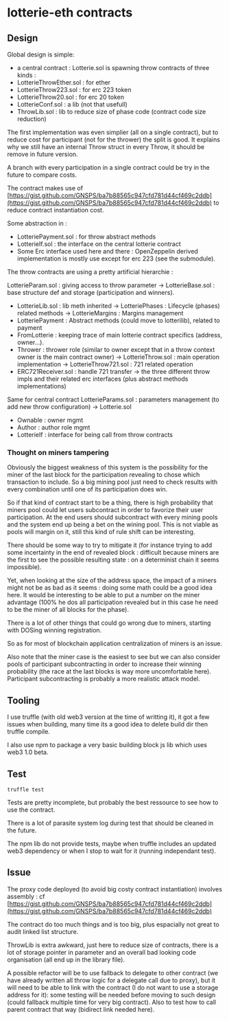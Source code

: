 lotterie-eth contracts
======================

## Design

Global design is simple:
 - a central contract : Lotterie.sol is spawning throw contracts of three kinds :
 - LotterieThrowEther.sol : for ether
 - LotterieThrow223.sol : for erc 223 token
 - LotterieThrow20.sol : for erc 20 token
 - LotterieConf.sol : a lib (not that usefull)
 - ThrowLib.sol : lib to reduce size of phase code (contract code size reduction)

The first implementation was even simplier (all on a single contract), but to reduce cost for participant (not for the thrower) the split is good. It explains why we still have an internal Throw struct in every Throw, it should be remove in future version.

A branch with every participation in a single contract could be try in the future to compare costs.

The contract makes use of [https://gist.github.com/GNSPS/ba7b88565c947cfd781d44cf469c2ddb](https://gist.github.com/GNSPS/ba7b88565c947cfd781d44cf469c2ddb) to reduce contract instantiation cost.

Some abstraction in :
 - LotteriePayment.sol : for throw abstract methods
 - LotterieIf.sol : the interface on the central lotterie contract
 - Some Erc interface used here and there : OpenZeppelin derived implementation is mostly use except for erc 223 (see the submodule).

The throw contracts are using a pretty artificial hierarchie :

LotterieParam.sol  : giving access to throw parameter
-> LotterieBase.sol : base structure def and storage (participation and winners).
   + LotterieLib.sol : lib meth inherited 
-> LotteriePhases : Lifecycle (phases) related methods
-> LotterieMargins : Margins management
   + LotteriePayment : Abstract methods (could move to lotterilib), related to payment
   + FromLotterie : keeping trace of main lotterie contract specifics (address, owner...). 
   + Thrower : thrower role (similar to owner except that in a throw context owner is the main contract owner)
-> LotterieThrow.sol : main operation implementation
-> LotterieThrow721.sol : 721 related operation
   + ERC721Receiver.sol : handle 721 transfer
-> the three different throw impls and their related erc interfaces (plus abstract methods implementations)

Same for central contract
LotterieParams.sol : parameters management (to add new throw configuration)
-> Lotterie.sol
   + Ownable : owner mgmt
   + Author : author role mgmt
   + LotterieIf : interface for being call from throw contracts

### Thought on miners tampering

Obviously the biggest weakness of this system is the possibility for the miner of the last block for the participation revealing to chose which transaction to include.
So a big mining pool just need to check results with every combination until one of its participation does win.

So if that kind of contract start to be a thing, there is high probability that miners pool could let users subcontract in order to favorize their user participation. At the end users should subcontract with every mining pools and the system end up being a bet on the wining pool. This is not viable as pools will margin on it, still this kind of rule shift can be interesting.

There should be some way to try to mitigate it (for instance trying to add some incertainty in the end of revealed block : difficult because miners are the first to see the possible resulting state : on a determinist chain it seems impossible).

Yet, when looking at the size of the address space, the impact of a miners might not be as bad as it seems : doing some math could be a good idea here. It would be interesting to be able to put a number on the miner advantage (100% he dos all participation revealed but in this case he need to be the miner of all blocks for the phase).

There is a lot of other things that could go wrong due to miners, starting with DOSing winning registration.

So as for most of blockchain application centralization of miners is an issue.

Also note that the miner case is the easiest to see but we can also consider pools of participant subcontracting in order to increase their winning probability (the race at the last blocks is way more uncomfortable here).
Participant subcontracting is probably a more realistic attack model.


## Tooling

I use truffle (with old web3 version at the time of writting it), it got a few issues when building, many time its a good idea to delete build dir then truffle compile.

I also use npm to package a very basic building block js lib which uses web3 1.0 beta.

## Test

`truffle test`

Tests are pretty incomplete, but probably the best ressource to see how to use the contract.

There is a lot of parasite system log during test that should be cleaned in the future.

The npm lib do not provide tests, maybe when truffle includes an updated web3 dependency or when I stop to wait for it (running independant test).

## Issue

The proxy code deployed (to avoid big costy contract instantiation) involves assembly : cf [https://gist.github.com/GNSPS/ba7b88565c947cfd781d44cf469c2ddb](https://gist.github.com/GNSPS/ba7b88565c947cfd781d44cf469c2ddb)

The contract do too much things and is too big, plus espacially not great to audit linked list structure.

ThrowLib is extra awkward, just here to reduce size of contracts, there is a lot of storage pointer in parameter and an overall bad looking code organisation (all end up in the library file).


A possible refactor will be to use fallback to delegate to other contract (we have already written all throw logic for a delegate call due to proxy), but it will need to be able to link with the contract (I do not want to use a storage address for it): some testing will be needed before moving to such design (could fallback multiple time for very big contract). Also to test how to call parent contract that way (bidirect link needed here).

